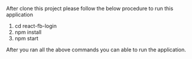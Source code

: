 After clone this project please follow the below procedure to run this application

1.  cd react-fb-login
2.  npm install
3.  npm start

After you ran all the above commands you can able to run the application.
